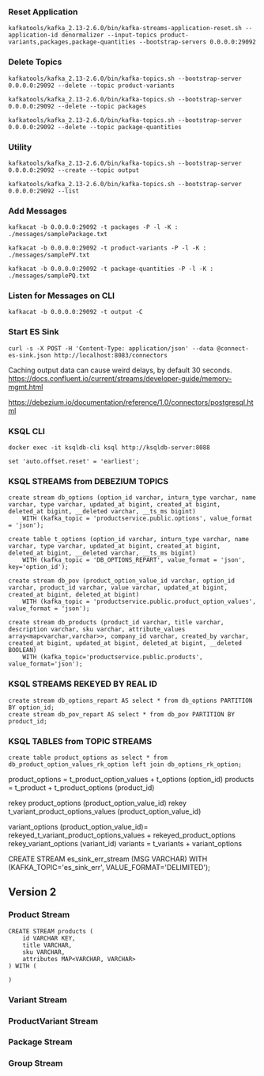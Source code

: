 ### Reset Application
```
kafkatools/kafka_2.13-2.6.0/bin/kafka-streams-application-reset.sh --application-id denormalizer --input-topics product-variants,packages,package-quantities --bootstrap-servers 0.0.0.0:29092
```

### Delete Topics
```
kafkatools/kafka_2.13-2.6.0/bin/kafka-topics.sh --bootstrap-server 0.0.0.0:29092 --delete --topic product-variants

kafkatools/kafka_2.13-2.6.0/bin/kafka-topics.sh --bootstrap-server 0.0.0.0:29092 --delete --topic packages

kafkatools/kafka_2.13-2.6.0/bin/kafka-topics.sh --bootstrap-server 0.0.0.0:29092 --delete --topic package-quantities
```
### Utility
```
kafkatools/kafka_2.13-2.6.0/bin/kafka-topics.sh --bootstrap-server 0.0.0.0:29092 --create --topic output

kafkatools/kafka_2.13-2.6.0/bin/kafka-topics.sh --bootstrap-server 0.0.0.0:29092 --list 
```

### Add Messages
```
kafkacat -b 0.0.0.0:29092 -t packages -P -l -K : ./messages/samplePackage.txt 

kafkacat -b 0.0.0.0:29092 -t product-variants -P -l -K : ./messages/samplePV.txt

kafkacat -b 0.0.0.0:29092 -t package-quantities -P -l -K : ./messages/samplePQ.txt
```

### Listen for Messages on CLI
```
kafkacat -b 0.0.0.0:29092 -t output -C
```

### Start ES Sink
```
curl -s -X POST -H 'Content-Type: application/json' --data @connect-es-sink.json http://localhost:8083/connectors
```

Caching output data can cause weird delays, by default 30 seconds. https://docs.confluent.io/current/streams/developer-guide/memory-mgmt.html

https://debezium.io/documentation/reference/1.0/connectors/postgresql.html

### KSQL CLI
```docker exec -it ksqldb-cli ksql http://ksqldb-server:8088```

 ```set 'auto.offset.reset' = 'earliest';```
 

### KSQL STREAMS from DEBEZIUM TOPICS
```
create stream db_options (option_id varchar, inturn_type varchar, name varchar, type varchar, updated_at bigint, created_at bigint, deleted_at bigint, __deleted varchar, __ts_ms bigint) 
    WITH (kafka_topic = 'productservice.public.options', value_format = 'json');

create table t_options (option_id varchar, inturn_type varchar, name varchar, type varchar, updated_at bigint, created_at bigint, deleted_at bigint, __deleted varchar, __ts_ms bigint) 
    WITH (kafka_topic = 'DB_OPTIONS_REPART', value_format = 'json', key='option_id');

create stream db_pov (product_option_value_id varchar, option_id varchar, product_id varchar, value varchar, updated_at bigint, created_at bigint, deleted_at bigint) 
    WITH (kafka_topic = 'productservice.public.product_option_values', value_format = 'json');

create stream db_products (product_id varchar, title varchar, description varchar, sku varchar, attribute_values array<map<varchar,varchar>>, company_id varchar, created_by varchar, created_at bigint, updated_at bigint, deleted_at bigint, __deleted BOOLEAN)
    WITH (kafka_topic='productservice.public.products', value_format='json');
```

### KSQL STREAMS REKEYED BY REAL ID
```
create stream db_options_repart AS select * from db_options PARTITION BY option_id;
create stream db_pov_repart AS select * from db_pov PARTITION BY product_id;
```
### KSQL TABLES from TOPIC STREAMS
```
create table product_options as select * from db_product_option_values_rk_option left join db_options_rk_option;
```
product_options = t_product_option_values + t_options (option_id)
products = t_product + t_product_options (product_id)

rekey product_options (product_option_value_id)
rekey t_variant_product_options_values (product_option_value_id)

variant_options (product_option_value_id)= rekeyed_t_variant_product_options_values + rekeyed_product_options 
rekey_variant_options (variant_id)
variants = t_variants + variant_options



CREATE STREAM es_sink_err_stream (MSG VARCHAR) WITH (KAFKA_TOPIC='es_sink_err', VALUE_FORMAT='DELIMITED');


## Version 2

### Product Stream

```
CREATE STREAM products (
    id VARCHAR KEY,
    title VARCHAR,
    sku VARCHAR,
    attributes MAP<VARCHAR, VARCHAR>
) WITH (

)
``` 

### Variant Stream

### ProductVariant Stream

### Package Stream

### Group Stream
